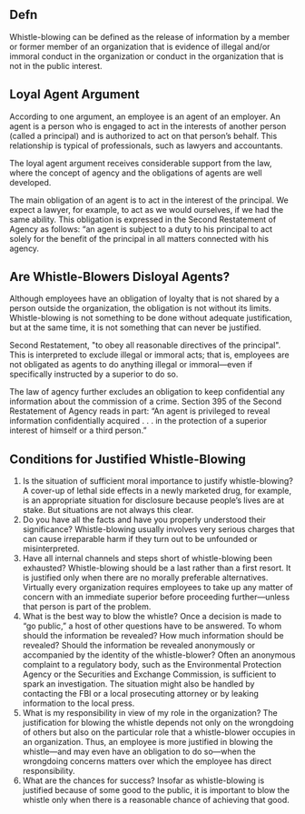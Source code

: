 ## Defn

Whistle-blowing can be defined as the release of information by a
member or former member of an organization that is evidence of illegal and/or immoral conduct
in the organization or conduct in the organization that is not in the public interest.

## Loyal Agent Argument

According to one argument, an employee is an agent of an employer. An agent is a person who
is engaged to act in the interests of another person (called a principal) and is authorized to act on
that person’s behalf. This relationship is typical of professionals, such as lawyers and accountants.

The loyal agent argument receives considerable support from the law, where the concept of
agency and the obligations of agents are well developed. 

The main obligation of an agent is to act in the interest of the principal. We expect a lawyer,
for example, to act as we would ourselves, if we had the same ability. This obligation is expressed
in the Second Restatement of Agency as follows: “an agent is subject to a duty to his principal to act
solely for the benefit of the principal in all matters connected with his agency.

## Are Whistle-Blowers Disloyal Agents?

Although employees have an obligation of loyalty that is not shared by a person outside the organization, the obligation is not without its limits. Whistle-blowing is not something to be done
without adequate justification, but at the same time, it is not something that can never be justified.

Second Restatement, "to
obey all reasonable directives of the principal". This is interpreted to exclude illegal or immoral
acts; that is, employees are not obligated as agents to do anything illegal or immoral—even if
specifically instructed by a superior to do so.

The law of agency further excludes an obligation to keep confidential any information
about the commission of a crime. Section 395 of the Second Restatement of Agency reads in part:
“An agent is privileged to reveal information confidentially acquired . . . in the protection of a
superior interest of himself or a third person.”

## Conditions for Justified Whistle-Blowing

1. Is the situation of sufficient moral importance to justify whistle-blowing? A cover-up of lethal side effects in a newly marketed drug, for example, is an appropriate situation for disclosure because people’s lives are at stake. But situations are not always this clear. 
2. Do you have all the facts and have you properly understood their significance? Whistle-blowing usually involves very serious charges that can cause irreparable harm if they turn out to be unfounded or misinterpreted.
3.  Have all internal channels and steps short of whistle-blowing been exhausted? Whistle-blowing should be a last rather than a first resort. It is justified only when there are no morally preferable alternatives. Virtually every organization requires employees to take up any matter of concern with an immediate superior before proceeding further—unless that person is part of the problem.
4. What is the best way to blow the whistle? Once a decision is made to “go public,” a host of other questions have to be answered. To whom should the information be revealed? How much information should be revealed? Should the information be revealed anonymously or accompanied by the identity of the whistle-blower? Often an anonymous complaint to a regulatory body, such as the Environmental Protection Agency or the Securities and Exchange Commission, is sufficient to spark an investigation. The situation might also be handled by contacting the FBI or a local prosecuting attorney or by leaking information to the local press. 
5. What is my responsibility in view of my role in the organization? The justification for blowing the whistle depends not only on the wrongdoing of others but also on the particular role that a whistle-blower occupies in an organization. Thus, an employee is more justified in blowing the whistle—and may even have an obligation to do so—when the wrongdoing concerns matters over which the employee has direct responsibility. 
6. What are the chances for success? Insofar as whistle-blowing is justified because of some good to the public, it is important to blow the whistle only when there is a reasonable chance of achieving that good.